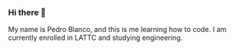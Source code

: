 ### Hi there 👋

My name is Pedro Blanco, and this is me learning how to code. I am currently enrolled in LATTC and studying engineering.

